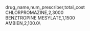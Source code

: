 drug_name,num_prescriber,total_cost\
CHLORPROMAZINE,2,3000\
BENZTROPINE MESYLATE,1,1500\
AMBIEN,2,100.0\
